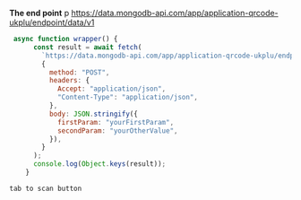 **The end point**
p https://data.mongodb-api.com/app/application-qrcode-ukplu/endpoint/data/v1



```js
 async function wrapper() {
      const result = await fetch(
        `https://data.mongodb-api.com/app/application-qrcode-ukplu/endpoint/product?arg1=Product&arg2=name&arg3=alpha`,
        {
          method: "POST",
          headers: {
            Accept: "application/json",
            "Content-Type": "application/json",
          },
          body: JSON.stringify({
            firstParam: "yourFirstParam",
            secondParam: "yourOtherValue",
          }),
        }
      );
      console.log(Object.keys(result));
    } 
```
```
tab to scan button
```